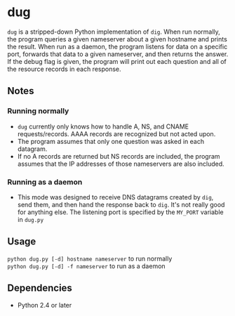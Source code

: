 dug
=====
`dug` is a stripped-down Python implementation of `dig`. When run normally, the program queries a given nameserver about a given hostname and prints the result. When run as a daemon, the program listens for data on a specific port, forwards that data to a given nameserver, and then returns the answer. If the debug flag is given, the program will print out each question and all of the resource records in each response.


Notes
-----

### Running normally
* `dug` currently only knows how to handle A, NS, and CNAME requests/records. AAAA records are recognized but not acted upon.
* The program assumes that only one question was asked in each datagram.
* If no A records are returned but NS records are included, the program assumes that the IP addresses of those nameservers are also included.

### Running as a daemon
* This mode was designed to receive DNS datagrams created by `dig`, send them, and then hand the response back to `dig`. It's not really good for anything else. The listening port is specified by the `MY_PORT` variable in `dug.py`


Usage
-----
`python dug.py [-d] hostname nameserver` to run normally  
`python dug.py [-d] -f nameserver` to run as a daemon


Dependencies
-----
* Python 2.4 or later